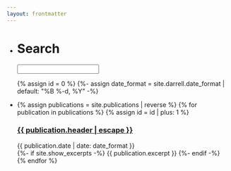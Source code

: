 ```yaml
---
layout: frontmatter
---
```


<script type="text/javascript">
  function filter(text_) {
    var text = text_.toLowerCase();
    var id = 1;
    {% assign publications = site.publications | reverse %}
    {% for publication in publications %}
      var pubContent = {{
        publication.content |
        downcase | strip_html | strip_newlines |
        remove_chars | escape | truncate:200 | jsonify
      }};
      var pubHeader = {{
        publication.header | escape |
        downcase | strip_html | strip_newlines |
        remove_chars | escape | truncate:200 | jsonify
      }};
      var pubDate = {{
        publication.date | date: "%-d %B %Y" | escape |
        downcase | strip_html | strip_newlines |
        remove_chars | escape | truncate:200 | jsonify
      }};
      var div = document.getElementById(id);
      div.style.display = (
        text == "" || pubContent.includes(text) || pubHeader.includes(text) ||
        pubDate.includes(text)
      ) ? 'unset' : 'none';
      id += 1;
    {% endfor %}
  }
</script>

<ul class="posts">
  <li class="posts-labelgroup" id="posts-labelgroup">
    <h1 id="posts-label">Search</h1>
    <div class="search-container">
      <div class="search-section">
        <i class="icon-search"></i>
        <input type="text" name="search" id="text">
        <button id="button" style="display: none;" onclick="filter(document.getElementById('text').value)"></button>
        <script>
          var input = document.getElementById("text");
          input.addEventListener("keyup", function(event) {
            if (event.keyCode === 13) {
              event.preventDefault();
              document.getElementById("button").click();
            }
          });
        </script>
      </div>
    </div>
  </li>

  {% assign id = 0 %}
  {%- assign date_format = site.darrell.date_format | default: "%B %-d, %Y" -%}
  <li>
    {% assign publications = site.publications | reverse %}
    {% for publication in publications %}
      {% assign id = id | plus: 1 %}
      <div id="{{ id }}">
        <a class="post-link" href="{{ publication.url | relative_url }}">
          <h3 class="post-title">{{ publication.header | escape }}</h3>
        </a>
        <div class="post-meta">
          <div class="post-date">
            <i class="icon-calendar"></i>
              {{ publication.date | date: date_format }}
          </div>
        </div>
        <div class="post">
          {%- if site.show_excerpts -%}
            {{ publication.excerpt }}
          {%- endif -%}
        </div>
      </div>
    {% endfor %}
  </li>
</ul>

